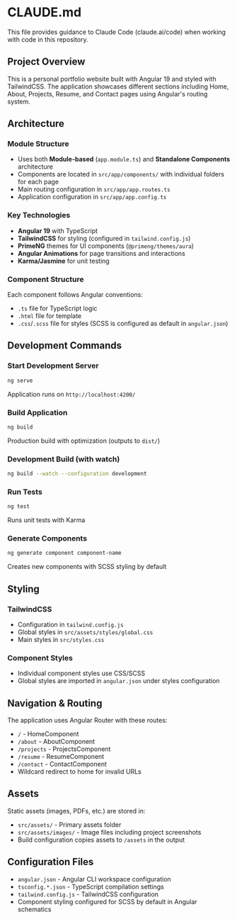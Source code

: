 # CLAUDE.md

This file provides guidance to Claude Code (claude.ai/code) when working with code in this repository.

## Project Overview

This is a personal portfolio website built with Angular 19 and styled with TailwindCSS. The application showcases different sections including Home, About, Projects, Resume, and Contact pages using Angular's routing system.

## Architecture

### Module Structure
- Uses both **Module-based** (`app.module.ts`) and **Standalone Components** architecture
- Components are located in `src/app/components/` with individual folders for each page
- Main routing configuration in `src/app/app.routes.ts`
- Application configuration in `src/app/app.config.ts`

### Key Technologies
- **Angular 19** with TypeScript
- **TailwindCSS** for styling (configured in `tailwind.config.js`)
- **PrimeNG** themes for UI components (`@primeng/themes/aura`)
- **Angular Animations** for page transitions and interactions
- **Karma/Jasmine** for unit testing

### Component Structure
Each component follows Angular conventions:
- `.ts` file for TypeScript logic
- `.html` file for template
- `.css`/`.scss` file for styles (SCSS is configured as default in `angular.json`)

## Development Commands

### Start Development Server
```bash
ng serve
```
Application runs on `http://localhost:4200/`

### Build Application
```bash
ng build
```
Production build with optimization (outputs to `dist/`)

### Development Build (with watch)
```bash
ng build --watch --configuration development
```

### Run Tests
```bash
ng test
```
Runs unit tests with Karma

### Generate Components
```bash
ng generate component component-name
```
Creates new components with SCSS styling by default

## Styling

### TailwindCSS
- Configuration in `tailwind.config.js`
- Global styles in `src/assets/styles/global.css`
- Main styles in `src/styles.css`

### Component Styles
- Individual component styles use CSS/SCSS
- Global styles are imported in `angular.json` under styles configuration

## Navigation & Routing

The application uses Angular Router with these routes:
- `/` - HomeComponent
- `/about` - AboutComponent
- `/projects` - ProjectsComponent
- `/resume` - ResumeComponent
- `/contact` - ContactComponent
- Wildcard redirect to home for invalid URLs

## Assets

Static assets (images, PDFs, etc.) are stored in:
- `src/assets/` - Primary assets folder
- `src/assets/images/` - Image files including project screenshots
- Build configuration copies assets to `/assets` in the output

## Configuration Files

- `angular.json` - Angular CLI workspace configuration
- `tsconfig.*.json` - TypeScript compilation settings
- `tailwind.config.js` - TailwindCSS configuration
- Component styling configured for SCSS by default in Angular schematics